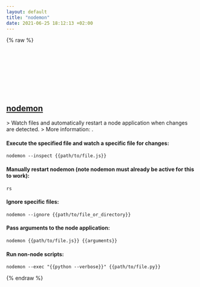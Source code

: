```yaml
---
layout: default
title: "nodemon"
date: 2021-06-25 18:12:13 +02:00
---
```

{% raw %}
<h2 id="nodemon">
  <a href="/en/common/nodemon.html">nodemon</a> <a href="#nodemon"><svg class="icon">
    <use href="/assets/images/unicode_sprite.svg#link" />
  </svg></a>
</h2>
> Watch files and automatically restart a node application when changes are detected.
> More information: <https://nodemon.io>.

#### Execute the specified file and watch a specific file for changes:
```shell
nodemon --inspect {{path/to/file.js}}
```
#### Manually restart nodemon (note nodemon must already be active for this to work):
```shell
rs
```
#### Ignore specific files:
```shell
nodemon --ignore {{path/to/file_or_directory}}
```
#### Pass arguments to the node application:
```shell
nodemon {{path/to/file.js}} {{arguments}}
```
#### Run non-node scripts:
```shell
nodemon --exec "{{python --verbose}}" {{path/to/file.py}}
```
{% endraw %}